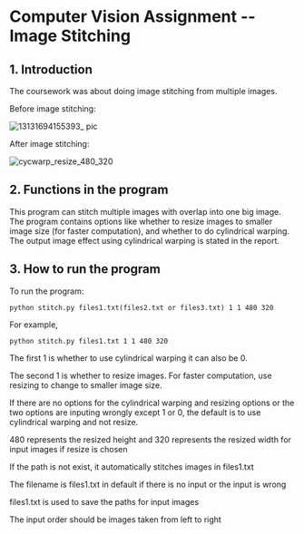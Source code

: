 # Computer Vision Assignment -- Image Stitching


## 1. Introduction

The coursework was about doing image stitching from multiple images.

Before image stitching:

![13131694155393_ pic](https://github.com/Victoria-Qiao/Computer-Vision-assignment/assets/135839176/2d2b3e47-ede2-4095-b86f-fffec88725e3)

After image stitching:

![cycwarp_resize_480_320](https://github.com/Victoria-Qiao/Computer-Vision-assignment/assets/135839176/23ab9479-402f-436d-8c33-84d443d4afaf)

## 2. Functions in the program

This program can stitch multiple images with overlap into one big image. The program contains options like whether to resize images to smaller image size (for faster computation), and whether to do cylindrical warping. The output image effect using cylindrical warping is stated in the report. 

## 3. How to run the program

To run the program: 

```
python stitch.py files1.txt(files2.txt or files3.txt) 1 1 480 320 
```

For example, 
```
python stitch.py files1.txt 1 1 480 320
```
The first 1 is whether to use cylindrical warping it can also be 0. 

The second 1 is whether to resize images. For faster computation, use resizing to change to smaller image size. 

If there are no options for the cylindrical warping and resizing options or the two options are inputing wrongly except 1 or 0, the default is to use cylindrical warping and not resize.

480 represents the resized height and 320 represents the resized width for input images if resize is chosen

If the path is not exist, it automatically stitches images in files1.txt

The filename is files1.txt in default if there is no input or the input is wrong

files1.txt is used to save the paths for input images

The input order should be images taken from left to right

